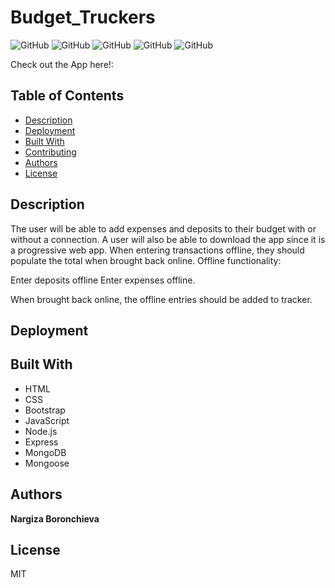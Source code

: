  
# Budget_Truckers

![GitHub](https://img.shields.io/github/repo-size/nargizaboronchieva/Budget_Truckers?style=plastic) ![GitHub](https://img.shields.io/github/last-commit/nargizaboronchieva/Budget_Truckers?style=plastic) ![GitHub](https://img.shields.io/github/languages/top/nargizaboronchieva/Budget_Truckers?style=plastic) ![GitHub](https://img.shields.io/github/license/nargizaboronchieva/Budget_Truckers?style=plastic) ![GitHub](https://img.shields.io/github/followers/nargizaboronchieva?style=social)

Check out the App here!:
## Table of Contents

* [Description](#description)
* [Deployment](#deployment)
* [Built With](#built-with)
* [Contributing](#contributing)
* [Authors](#authors)
* [License](#license)


## Description

The user will be able to add expenses and deposits to their budget with or without a connection. A user will also be able to download the app since it is a progressive web app. When entering transactions offline, they should populate the total when brought back online. Offline functionality: 

Enter deposits offline
Enter expenses offline. 

When brought back online, the offline entries should be added to tracker.

## Deployment



## Built With

* HTML
* CSS
* Bootstrap
* JavaScript
* Node.js
* Express
* MongoDB
* Mongoose



## Authors

**Nargiza Boronchieva**

## License

MIT
